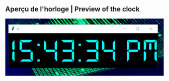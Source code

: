 ## Aperçu de l'horloge | Preview of the clock
![alt text](https://github.com/IvinoDev/simple-python-clock/blob/master/clockpy.gif)
